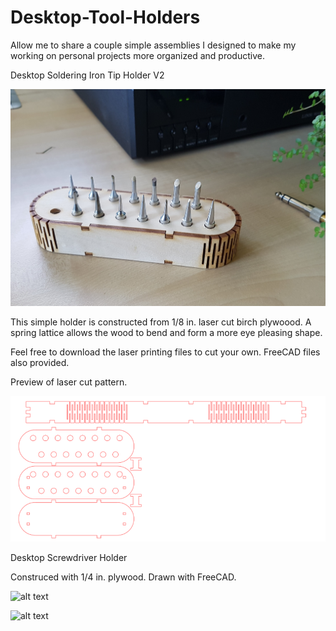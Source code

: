 # Desktop-Tool-Holders
Allow me to share a couple simple assemblies I designed to make my working on personal projects more organized and productive. 

Desktop Soldering Iron Tip Holder V2

![alt text](https://github.com/hpfletch/Images/blob/master/soldering%20iron%20tip%20holder.jpg)

This simple holder is constructed from 1/8 in. laser cut birch plywoood. A spring lattice allows the wood to bend and form a more eye pleasing shape.

Feel free to download the laser printing files to cut your own. 
FreeCAD files also provided. 

Preview of laser cut pattern.

![alt text](https://github.com/hpfletch/Images/blob/master/laser%20cut%20preview.PNG)


Desktop Screwdriver Holder

Construced with 1/4 in. plywood. Drawn with FreeCAD. 

![alt text](https://github.com/hpfletch/Images/blob/master/picture.jpg)

![alt text](https://github.com/hpfletch/Images/blob/master/picture.jpg)


